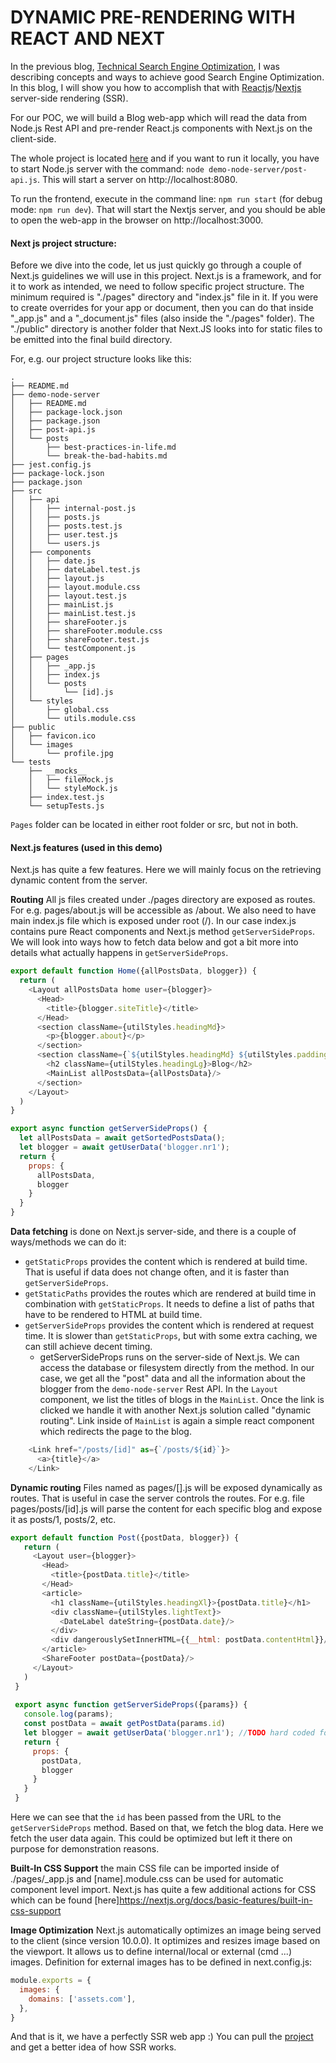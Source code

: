 # DYNAMIC PRE-RENDERING WITH REACT AND NEXT

In the previous blog, [Technical Search Engine Optimization](https://medium.com/patrik-bego/technical-search-engine-optimization-717ccc73aa8b), I was describing concepts and ways to achieve good Search Engine Optimization. In this blog, I will show you how to accomplish that with [Reactjs](reactjs.com)/[Nextjs](nextjs.com) server-side rendering (SSR).

For our POC, we will build a Blog web-app which will read the data from Node.js Rest API and pre-render React.js components with Next.js on the client-side. 

The whole project is located [here](https://github.com/patrikbego/react-prerendering) and if you want to run it locally, you have to start Node.js server with the command: `node demo-node-server/post-api.js`. This will start a server on http://localhost:8080.

To run the frontend, execute in the command line: `npm run start` (for debug mode: `npm run dev`).
That will start the Nextjs server, and you should be able to open the web-app in the browser on  http://localhost:3000.

#### Next js project structure: 
Before we dive into the code, let us just quickly go through a couple of Next.js guidelines we will use in this project.
Next.js is a framework, and for it to work as intended, we need to follow specific project structure. The minimum required is "./pages" directory and "index.js" file in it. If you were to create overrides for your app or document, then you can do that inside "_app.js" and a "_document.js" files (also inside the "./pages" folder). The "./public" directory is another folder that Next.JS looks into for static files to be emitted into the final build directory.

For, e.g. our project structure looks like this:
```
.
├── README.md
├── demo-node-server
│   ├── README.md
│   ├── package-lock.json
│   ├── package.json
│   ├── post-api.js
│   └── posts
│       ├── best-practices-in-life.md
│       └── break-the-bad-habits.md
├── jest.config.js
├── package-lock.json
├── package.json
├── src
│   ├── api
│   │   ├── internal-post.js
│   │   ├── posts.js
│   │   ├── posts.test.js
│   │   ├── user.test.js
│   │   └── users.js
│   ├── components
│   │   ├── date.js
│   │   ├── dateLabel.test.js
│   │   ├── layout.js
│   │   ├── layout.module.css
│   │   ├── layout.test.js
│   │   ├── mainList.js
│   │   ├── mainList.test.js
│   │   ├── shareFooter.js
│   │   ├── shareFooter.module.css
│   │   ├── shareFooter.test.js
│   │   └── testComponent.js
│   ├── pages
│   │   ├── _app.js
│   │   ├── index.js
│   │   └── posts
│   │       └── [id].js
│   └── styles
│       ├── global.css
│       └── utils.module.css
├── public
│   ├── favicon.ico
│   └── images
│       └── profile.jpg
└── tests
    ├── __mocks__
    │   ├── fileMock.js
    │   └── styleMock.js
    ├── index.test.js
    └── setupTests.js

```
`Pages` folder can be located in either root folder or src, but not in both.

#### Next.js features (used in this demo)
Next.js has quite a few features. Here we will mainly focus on the retrieving dynamic content from the server. 
  
**Routing**
All js files created under ./pages directory are exposed as routes. For e.g. pages/about.js will be accessible as <host>/about.
We also need to have main index.js file which is exposed under root (/).
In our case index.js contains pure React components and Next.js method `getServerSideProps`. 
We will look into ways how to fetch data below and got a bit more into details what actually happens in `getServerSideProps`.

```javascript
export default function Home({allPostsData, blogger}) {
  return (
    <Layout allPostsData home user={blogger}>
      <Head>
        <title>{blogger.siteTitle}</title>
      </Head>
      <section className={utilStyles.headingMd}>
        <p>{blogger.about}</p>
      </section>
      <section className={`${utilStyles.headingMd} ${utilStyles.padding1px}`}>
        <h2 className={utilStyles.headingLg}>Blog</h2>
        <MainList allPostsData={allPostsData}/>
      </section>
    </Layout>
  )
}

export async function getServerSideProps() {
  let allPostsData = await getSortedPostsData();
  let blogger = await getUserData('blogger.nr1'); 
  return {
    props: {
      allPostsData,
      blogger
    }
  }
}
```
**Data fetching** is done on Next.js server-side, and there is a couple of ways/methods we can do it:
 - `getStaticProps` provides the content which is rendered at build time. That is useful if data does not change often, and it is faster than `getServerSideProps`.
 - `getStaticPaths` provides the routes which are rendered at build time in combination with `getStaticProps`. It needs to define a list of paths that have to be rendered to HTML at build time.
 - `getServerSideProps` provides the content which is rendered at request time. It is slower than `getStaticProps`, but with some extra caching, we can still achieve decent timing.
    - getServerSideProps runs on the server-side of Next.js. We can access the database or filesystem directly from the method.
    In our case, we get all the "post" data and all the information about the blogger from the `demo-node-server` Rest API.
    In the `Layout` component, we list the titles of blogs in the `MainList`. Once the link is clicked we handle it with another Next.js solution called "dynamic routing".
    Link inside of `MainList` is again a simple react component which redirects the page to the blog.
```javascript
    <Link href="/posts/[id]" as={`/posts/${id}`}>
      <a>{title}</a>
    </Link>
```


**Dynamic routing**
Files named as pages/[<id>].js will be exposed dynamically as routes. 
That is useful in case the server controls the routes. For e.g. file pages/posts/[id].js will parse the content for each specific blog and expose it as posts/1, posts/2, etc.
```javascript
export default function Post({postData, blogger}) {
   return (
     <Layout user={blogger}>
       <Head>
         <title>{postData.title}</title>
       </Head>
       <article>
         <h1 className={utilStyles.headingXl}>{postData.title}</h1>
         <div className={utilStyles.lightText}>
           <DateLabel dateString={postData.date}/>
         </div>
         <div dangerouslySetInnerHTML={{__html: postData.contentHtml}}/>
       </article>
       <ShareFooter postData={postData}/>
     </Layout>
   )
 }
 
 export async function getServerSideProps({params}) {
   console.log(params);
   const postData = await getPostData(params.id)
   let blogger = await getUserData('blogger.nr1'); //TODO hard coded for now
   return {
     props: {
       postData,
       blogger
     }
   }
 }
```
Here we can see that the `id` has been passed from the URL to the `getServerSideProps` method. Based on that, we fetch the blog data. 
Here we fetch the user data again. This could be optimized but left it there on purpose for demonstration reasons. 

**Built-In CSS Support**
the main CSS file can be imported inside of ./pages/_app.js
and [name].module.css can be used for automatic component level import. Next.js has quite a few additional actions for CSS which can be found [here]https://nextjs.org/docs/basic-features/built-in-css-support

**Image Optimization**
Next.js automatically optimizes an image being served to the client (since version 10.0.0). It optimizes and resizes image based on the viewport.
It allows us to define internal/local or external (cmd ...) images. 
Definition for external images has to be defined in next.config.js: 
```javascript
module.exports = {
  images: {
    domains: ['assets.com'],
  },
}
```

And that is it, we have a perfectly SSR web app :) 
You can pull the [project](https://github.com/patrikbego/react-prerendering) and get a better idea of how SSR works. 

